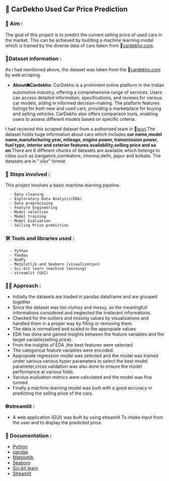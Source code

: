 
## 🚗 CarDekho Used Car Price Prediction

### 🎯 Aim :
   The goal of this  project is to predict the current selling price of used cars in the market. This can be achieved by  building a machine learning model which is trained by the diverse data of cars taken from 🔗[cardekho.com](https://www.cardekho.com/).

### 📄Dataset information :
 As i had mentioned above, the dataset was taken from the 🔗[cardekho.com](https://www.cardekho.com/) by web scraping.
 - __About🚘Cardekho__:
            CarDekho is a prominent online platform in the Indian automotive industry, offering a comprehensive range of services. Users can access detailed information, specifications, and reviews for various car models, aiding in informed decision-making. The platform features listings for both new and used cars, providing a marketplace for buying and selling vehicles. CarDekho also offers comparison tools, enabling users to assess different models based on specific criteria.
 
 I had recieved this scraped dataset from a authorised team in 🔗[guvi](https://www.guvi.in/).The dataset holds huge information about cars which includes **car name,model name,manufacturing year, mileage, engine power, transmission power, fuel type, interior and exterior features availability,selling price  and so on**.There are 6 different chunks of datasets are available which belongs to cities such as bangalore,coimbatore, chennai,delhi, jaipur and kolkata. The datasets are in ".xlsx" format.
### 🐾 Steps involved :
This project involves a basic machine learning pipeline.

      - Data cleaning
      - Exploratory Data Analysis(EDA)
      - Data preprocssing
      - Feature Engineering
      - Model selection 
      - Model training
      - Model Evaluation
      - Selling Price prediction
### 🛠️ Tools and libraries used :
      - Python
      - Pandas
      - NumPy
      - Matplotlib and Seaborn (visualization)
      - Sci-kit learn (machine learning)
      - streamlit (GUI)
### 👨‍💻 Approach :
  - Initially the  datasets are loaded in pandas dataframe and are grouped together
  - Since the dataset was too clumsy and messy, so the meaningfull informations considered and neglected the irrelavant informations.
  - Checked for the outliers and missing values by visualizations and handled them in a proper way by filling or removing them.
  - The data is normalized and scaled to the appropiate values
  - EDA has done and gained insights between the feature variables and the target variable(selling price).
  - From the insights of EDA ,the best features were selected.
  - The categorical feature variables were encoded.
  - Appropiate regression model was selected and the model was trained under various various hyper parameters to select the best model parameter,cross validation was also done to ensure the model performance at various folds.
  - Various evaluation metrics were calculated and the model was fine tunned.
  - Finally a machine learning model was built with a good accuracy in predicting the selling price of the cars.
### 🌐streamlit :
 - A web application (GUI) was built by using streamlit To intake input from the user and to display the predicted price.





### 📰 Documentation :

- [Python](https://docs.python.org/3/)
- [pandas](https://pandas.pydata.org/docs/)
- [Matplotlib](https://matplotlib.org/stable/index.html)
- [Seaborn](https://seaborn.pydata.org/)
- [Sci-kit learn](https://scikit-learn.org/stable/)
- [Streamlit](https://docs.streamlit.io/)

